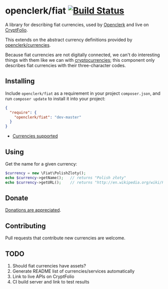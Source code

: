 openclerk/fiat [![Build Status](https://travis-ci.org/openclerk/fiat.svg?branch=master)](https://travis-ci.org/openclerk/fiat)
==============

A library for describing fiat currencies, used by [Openclerk](http://openclerk.org)
and live on [CryptFolio](https://cryptfolio.com).

This extends on the abstract currency definitions provided by
[openclerk/currencies](https://github.com/openclerk/currencies).

Because fiat currencies are not digitally connected, we can't do interesting
things with them like we can with [cryptocurrencies](https://github.com/openclerk/cryptocurrencies);
this component only describes fiat currencies with their three-character codes.

## Installing

Include `openclerk/fiat` as a requirement in your project `composer.json`,
and run `composer update` to install it into your project:

```json
{
  "require": {
    "openclerk/fiat": "dev-master"
  }
}
```

* [Currencies supported](https://github.com/openclerk/fiat/tree/master/src)

## Using

Get the name for a given currency:

```php
$currency = new \Fiat\PolishZloty();
echo $currency->getName();   // returns "Polish złoty"
echo $currency->getURL();    // returns "http://en.wikipedia.org/wiki/Polish_z%C5%82oty"
```

## Donate

[Donations are appreciated](https://code.google.com/p/openclerk/wiki/Donating).

## Contributing

Pull requests that contribute new currencies are welcome.

## TODO

1. Should fiat currencies have assets?
1. Generate README list of currencies/services automatically
1. Link to live APIs on CryptFolio
1. CI build server and link to test results
